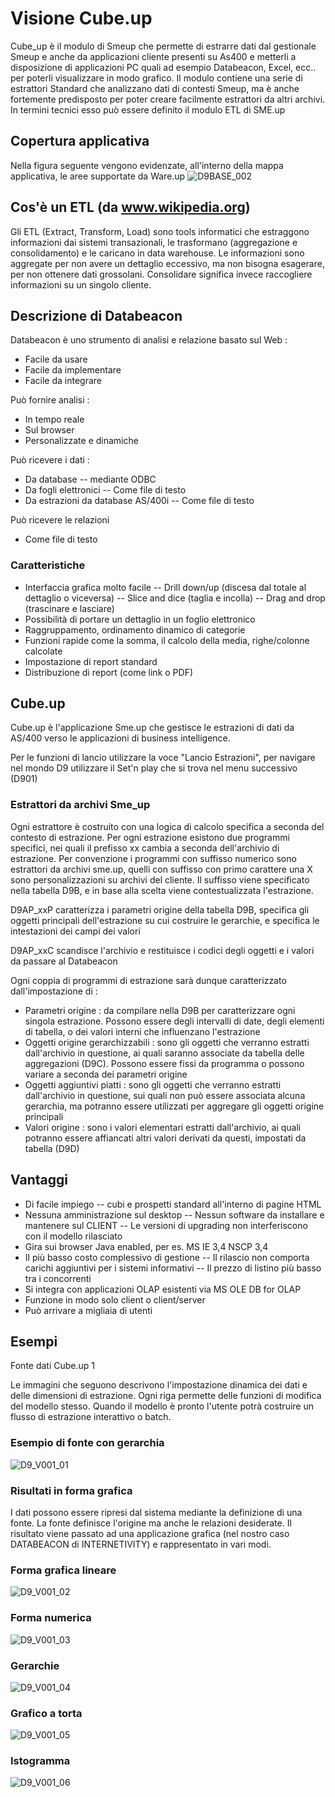 # Visione Cube.up
Cube_up è il modulo di Smeup che permette di estrarre dati dal gestionale Smeup e anche da applicazioni cliente presenti su As400 e metterli a disposizione di applicazioni PC quali ad esempio Databeacon, Excel, ecc.. per poterli visualizzare in modo grafico.
Il modulo contiene una serie di estrattori Standard che analizzano dati di contesti Smeup, ma è anche fortemente predisposto per poter creare facilmente estrattori da altri archivi.
In termini tecnici esso può essere definito il modulo ETL di SME.up

## Copertura applicativa
Nella figura seguente vengono evidenzate, all'interno della mappa applicativa, le aree supportate da Ware.up
![D9BASE_002](http://localhost:3000/immagini/MBDOC_VIS-D9_001/D9BASE_002.png)
## Cos'è un ETL (da www.wikipedia.org)
Gli ETL (Extract, Transform, Load) sono tools informatici che estraggono informazioni dai sistemi transazionali, le trasformano (aggregazione e consolidamento) e le caricano in data warehouse.
Le informazioni sono aggregate per non avere un dettaglio eccessivo, ma non bisogna esagerare, per non ottenere dati grossolani.
Consolidare significa invece raccogliere informazioni su un singolo cliente.

## Descrizione di Databeacon
Databeacon è uno strumento di analisi e relazione basato sul Web : 

- Facile da usare
- Facile da implementare
- Facile da integrare

Può fornire analisi : 

- In tempo reale
- Sul browser
- Personalizzate e dinamiche

Può ricevere i dati : 

- Da database
-- mediante ODBC
- Da fogli elettronici
-- Come file di testo
- Da estrazioni da database AS/400i
-- Come file di testo

Può ricevere le relazioni

- Come file di testo


### Caratteristiche

- Interfaccia grafica molto facile
-- Drill down/up (discesa dal totale al dettaglio o viceversa)
-- Slice and dice (taglia e incolla)
-- Drag and drop (trascinare e lasciare)
- Possibilità di portare un dettaglio in un foglio elettronico
- Raggruppamento, ordinamento dinamico di categorie
- Funzioni rapide come la somma, il calcolo della media, righe/colonne calcolate
- Impostazione di report standard
- Distribuzione di report (come link o PDF)


## Cube.up
Cube.up è l'applicazione Sme.up che gestisce le estrazioni di dati da AS/400 verso le applicazioni di business intelligence.

Per le funzioni di lancio utilizzare la voce "Lancio Estrazioni", per navigare nel mondo D9 utilizzare il Set'n play che si trova nel menu successivo (D901)

### Estrattori da archivi Sme_up
Ogni estrattore è costruito con una logica di calcolo specifica a seconda del contesto di estrazione. Per ogni estrazione esistono due programmi specifici, nei quali il prefisso xx cambia a seconda dell'archivio di estrazione. Per convenzione i programmi con suffisso numerico sono estrattori da archivi sme.up, quelli con suffisso con primo carattere una X sono personalizzazioni su archivi del cliente. Il suffisso viene specificato nella tabella D9B, e in base alla scelta viene contestualizzata l'estrazione.

D9AP_xxP caratterizza i parametri origine della tabella D9B, specifica gli oggetti principali dell'estrazione su cui costruire le gerarchie, e specifica le intestazioni dei campi dei valori

D9AP_xxC scandisce l'archivio e restituisce i codici degli oggetti e i valori da passare al Databeacon

Ogni coppia di programmi di estrazione sarà dunque caratterizzato dall'impostazione di : 

- Parametri origine :  da compilare nella D9B per caratterizzare ogni singola estrazione. Possono essere degli intervalli di date, degli elementi di tabella, o dei valori interni che influenzano l'estrazione
- Oggetti origine gerarchizzabili :  sono gli oggetti che verranno estratti dall'archivio in questione, ai quali saranno associate da tabella delle aggregazioni (D9C). Possono essere fissi da programma o possono variare a seconda dei parametri origine
- Oggetti aggiuntivi piatti :  sono gli oggetti che verranno estratti dall'archivio in questione, sui quali non può essere associata alcuna gerarchia, ma potranno essere utilizzati per aggregare gli oggetti origine principali
- Valori origine :  sono i valori elementari estratti dall'archivio, ai quali potranno essere affiancati altri valori derivati da questi, impostati da tabella (D9D)


## Vantaggi

- Di facile impiego
-- cubi e prospetti standard all'interno di pagine HTML
- Nessuna amministrazione sul desktop
-- Nessun software da installare e mantenere sul CLIENT
-- Le versioni di upgrading non interferiscono con il modello rilasciato
- Gira sui browser Java enabled, per es. MS IE 3,4 NSCP 3,4
- Il più basso costo complessivo di gestione
-- Il rilascio non comporta carichi aggiuntivi per i sistemi informativi
-- Il prezzo di listino più basso tra i concorrenti
- Si integra con applicazioni OLAP esistenti via MS OLE DB for OLAP
- Funzione in modo solo client o client/server
- Può arrivare a migliaia di utenti


## Esempi
Fonte dati Cube.up 1

Le immagini che seguono descrivono l'impostazione dinamica dei dati e delle dimensioni di estrazione. Ogni riga permette delle funzioni di modifica del modello stesso. Quando il modello è pronto l'utente potrà costruire un flusso di estrazione interattivo o batch.


### Esempio di fonte con gerarchia
![D9_V001_01](http://localhost:3000/immagini/MBDOC_VIS-D9_001/D9_V001_01.png)
### Risultati in forma grafica
I dati possono essere ripresi dal sistema mediante la definizione di una fonte. La fonte definisce l'origine ma anche le relazioni desiderate. Il risultato viene passato ad una applicazione grafica (nel nostro caso DATABEACON di INTERNETIVITY) e rappresentato in vari modi.

### Forma grafica lineare
![D9_V001_02](http://localhost:3000/immagini/MBDOC_VIS-D9_001/D9_V001_02.png)
### Forma numerica
![D9_V001_03](http://localhost:3000/immagini/MBDOC_VIS-D9_001/D9_V001_03.png)
### Gerarchie
![D9_V001_04](http://localhost:3000/immagini/MBDOC_VIS-D9_001/D9_V001_04.png)
### Grafico a torta
![D9_V001_05](http://localhost:3000/immagini/MBDOC_VIS-D9_001/D9_V001_05.png)
### Istogramma
![D9_V001_06](http://localhost:3000/immagini/MBDOC_VIS-D9_001/D9_V001_06.png)